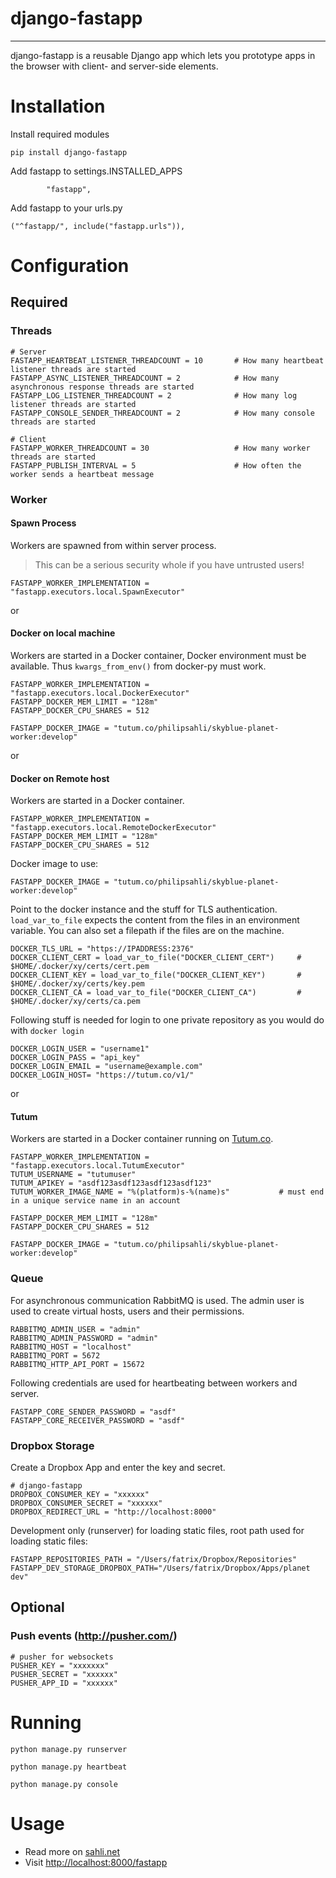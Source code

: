 # django-fastapp
-------

django-fastapp is a reusable Django app which lets you prototype apps in the browser with client- and server-side elements.

# Installation

Install required modules

	pip install django-fastapp


Add fastapp to settings.INSTALLED_APPS

	        "fastapp",

Add fastapp to your urls.py

	("^fastapp/", include("fastapp.urls")),


# Configuration

## Required

### Threads

	# Server
	FASTAPP_HEARTBEAT_LISTENER_THREADCOUNT = 10       # How many heartbeat listener threads are started
	FASTAPP_ASYNC_LISTENER_THREADCOUNT = 2			  # How many asynchronous response threads are started
	FASTAPP_LOG_LISTENER_THREADCOUNT = 2			  # How many log listener threads are started
	FASTAPP_CONSOLE_SENDER_THREADCOUNT = 2            # How many console threads are started 

	# Client
	FASTAPP_WORKER_THREADCOUNT = 30                   # How many worker threads are started
	FASTAPP_PUBLISH_INTERVAL = 5                      # How often the worker sends a heartbeat message

### Worker

#### Spawn Process

Workers are spawned from within server process.

> This can be a serious security whole if you have untrusted users!

    FASTAPP_WORKER_IMPLEMENTATION = "fastapp.executors.local.SpawnExecutor"

or

#### Docker on local machine

Workers are started in a Docker container, Docker environment must be available. Thus `kwargs_from_env()` from docker-py must work.

    FASTAPP_WORKER_IMPLEMENTATION = "fastapp.executors.local.DockerExecutor"
    FASTAPP_DOCKER_MEM_LIMIT = "128m"
    FASTAPP_DOCKER_CPU_SHARES = 512

    FASTAPP_DOCKER_IMAGE = "tutum.co/philipsahli/skyblue-planet-worker:develop"

or

#### Docker on Remote host

Workers are started in a Docker container.

    FASTAPP_WORKER_IMPLEMENTATION = "fastapp.executors.local.RemoteDockerExecutor"
    FASTAPP_DOCKER_MEM_LIMIT = "128m"
    FASTAPP_DOCKER_CPU_SHARES = 512

Docker image to use:

    FASTAPP_DOCKER_IMAGE = "tutum.co/philipsahli/skyblue-planet-worker:develop"

Point to the docker instance and the stuff for TLS authentication. `load_var_to_file` expects the content from the files in an environment variable.
You can also set a filepath if the files are on the machine.

	DOCKER_TLS_URL = "https://IPADDRESS:2376"
	DOCKER_CLIENT_CERT = load_var_to_file("DOCKER_CLIENT_CERT")     # $HOME/.docker/xy/certs/cert.pem
	DOCKER_CLIENT_KEY = load_var_to_file("DOCKER_CLIENT_KEY")		# $HOME/.docker/xy/certs/key.pem
	DOCKER_CLIENT_CA = load_var_to_file("DOCKER_CLIENT_CA") 		# $HOME/.docker/xy/certs/ca.pem

Following stuff is needed for login to one private repository as you would do with `docker login`

	DOCKER_LOGIN_USER = "username1"
	DOCKER_LOGIN_PASS = "api_key"
	DOCKER_LOGIN_EMAIL = "username@example.com"
	DOCKER_LOGIN_HOST= "https://tutum.co/v1/"

or

#### Tutum

Workers are started in a Docker container running on [Tutum.co](https://www.tutum.co/).

    FASTAPP_WORKER_IMPLEMENTATION = "fastapp.executors.local.TutumExecutor"
    TUTUM_USERNAME = "tutumuser"
    TUTUM_APIKEY = "asdf123asdf123asdf123asdf123"
	TUTUM_WORKER_IMAGE_NAME = "%(platform)s-%(name)s"			# must end in a unique service name in an account

	FASTAPP_DOCKER_MEM_LIMIT = "128m"
    FASTAPP_DOCKER_CPU_SHARES = 512

    FASTAPP_DOCKER_IMAGE = "tutum.co/philipsahli/skyblue-planet-worker:develop"

### Queue

For asynchronous communication RabbitMQ is used. The admin user is used to create virtual hosts, users and their permissions.

	RABBITMQ_ADMIN_USER = "admin"
	RABBITMQ_ADMIN_PASSWORD = "admin"
	RABBITMQ_HOST = "localhost"
	RABBITMQ_PORT = 5672
    RABBITMQ_HTTP_API_PORT = 15672

Following credentials are used for heartbeating between workers and server.

    FASTAPP_CORE_SENDER_PASSWORD = "asdf"
    FASTAPP_CORE_RECEIVER_PASSWORD = "asdf"

### Dropbox Storage

Create a Dropbox App and enter the key and secret.

	# django-fastapp
	DROPBOX_CONSUMER_KEY = "xxxxxx"
	DROPBOX_CONSUMER_SECRET = "xxxxxx"
	DROPBOX_REDIRECT_URL = "http://localhost:8000"

Development only (runserver) for loading static files, root path used for loading static files:

	FASTAPP_REPOSITORIES_PATH = "/Users/fatrix/Dropbox/Repositories"
	FASTAPP_DEV_STORAGE_DROPBOX_PATH="/Users/fatrix/Dropbox/Apps/planet dev"

## Optional

### Push events (http://pusher.com/)

	# pusher for websockets
	PUSHER_KEY = "xxxxxxx"
	PUSHER_SECRET = "xxxxxx"
	PUSHER_APP_ID = "xxxxxx"

# Running

    python manage.py runserver

    python manage.py heartbeat

    python manage.py console

# Usage

- Read more on [sahli.net](https://sahli.net/software/django-fastapp)
- Visit [http://localhost:8000/fastapp](http://localhost:8000/fastapp)